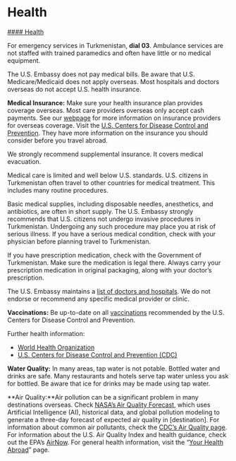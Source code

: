 # Health

[#### Health](javascript:void(0); "Health")

For emergency services in Turkmenistan, **dial 03**. Ambulance services are not staffed with trained paramedics and often have little or no medical equipment.

The U.S. Embassy does not pay medical bills. Be aware that U.S. Medicare/Medicaid does not apply overseas. Most hospitals and doctors overseas do not accept U.S. health insurance.

**Medical Insurance:** Make sure your health insurance plan provides coverage overseas. Most care providers overseas only accept cash payments. See our [webpage](https://travel.state.gov/content/travel/en/international-travel/before-you-go/your-health-abroad/Insurance_Coverage_Overseas.html?cq_ck=1708701048867) for more information on insurance providers for overseas coverage. Visit the [U.S. Centers for Disease Control and Prevention](https://wwwnc.cdc.gov/travel/page/insurance). They have more information on the insurance you should consider before you travel abroad.

We strongly recommend supplemental insurance. It covers medical evacuation.

Medical care is limited and well below U.S. standards. U.S. citizens in Turkmenistan often travel to other countries for medical treatment. This includes many routine procedures.

Basic medical supplies, including disposable needles, anesthetics, and antibiotics, are often in short supply. The U.S. Embassy strongly recommends that U.S. citizens not undergo invasive procedures in Turkmenistan. Undergoing any such procedure may place you at risk of serious illness. If you have a serious medical condition, check with your physician before planning travel to Turkmenistan.

If you have prescription medication, check with the Government of Turkmenistan. Make sure the medication is legal there. Always carry your prescription medication in original packaging, along with your doctor’s prescription.

The U.S. Embassy maintains a [list of doctors and hospitals](https://tm.usembassy.gov/u-s-citizen-services/doctors/). We do not endorse or recommend any specific medical provider or clinic.

**Vaccinations:** Be up-to-date on all [vaccinations](https://wwwnc.cdc.gov/travel/destinations/traveler/none/turkmenistan?s_cid=ncezid-dgmq-travel-single-001) recommended by the U.S. Centers for Disease Control and Prevention.

Further health information:

* [World Health Organization](https://www.who.int/health-topics/travel-and-health%22%20/l%20%22tab=tab_1)
* [U.S. Centers for Disease Control and Prevention (CDC)](https://wwwnc.cdc.gov/travel/)

**Water Quality:** In many areas, tap water is not potable. Bottled water and drinks are safe. Many restaurants and hotels serve tap water unless you ask for bottled. Be aware that ice for drinks may be made using tap water.

**Air Quality:**Air pollution can be a significant problem in many destinations overseas. Check [NASA’s Air Quality Forecast](https://aeronet.gsfc.nasa.gov/new_web/aqforecast), which uses Artificial Intelligence (AI), historical data, and global pollution modeling to generate a three-day forecast of expected air quality in [destination]. For information about common air pollutants, check the [CDC’s Air Quality page](https://www.cdc.gov/air-quality/pollutants/). For information about the U.S. Air Quality Index and health guidance, check out the EPA’s [AirNow](https://www.airnow.gov/aqi/aqi-basics/). For general health information, visit the “[Your Health Abroad](https://travel.state.gov/content/travel/en/international-travel/before-you-go/your-health-abroad.html)” page.